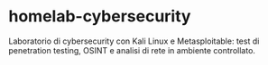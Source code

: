 # homelab-cybersecurity
Laboratorio di cybersecurity con Kali Linux e Metasploitable: test di penetration testing, OSINT e analisi di rete in ambiente controllato.
